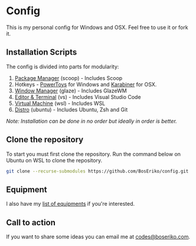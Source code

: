 # Config
This is my personal config for Windows and OSX. Feel free to use it or fork it.

## Installation Scripts
The config is divided into parts for modularity:
1. [Package Manager](https://github.com/BosEriko/scoop) (scoop) - Includes Scoop
2. Hotkeys - [PowerToys](https://github.com/BosEriko/powertoys) for Windows and [Karabiner](https://github.com/BosEriko/karabiner) for OSX.
3. [Window Manager](https://github.com/BosEriko/glaze) (glaze) - Includes GlazeWM
4. [Editor & Terminal](https://github.com/BosEriko/vs) (vs) - Includes Visual Studio Code
5. [Virtual Machine](https://github.com/BosEriko/wsl) (wsl) - Includes WSL
6. [Distro](https://github.com/BosEriko/ubuntu) (ubuntu) - Includes Ubuntu, Zsh and Git

_Note: Installation can be done in no order but ideally in order is better._

## Clone the repository
To start you must first clone the repository. Run the command below on Ubuntu on WSL to clone the repository.
``` sh
git clone --recurse-submodules https://github.com/BosEriko/config.git
```

## Equipment
I also have my [list of equipments](https://github.com/BosEriko/equipment) if you're interested.

## Call to action
If you want to share some ideas you can email me at codes@boseriko.com.
